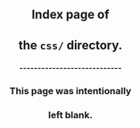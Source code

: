 <!DOCTYPE html>
<html lang="en">
<!--quilted head patch-->
<head>
<meta content="width=device-width, initial-scale=1" name="viewport"/>
<!--
~~~~~~~~~~~~~~~~~~~~~~~~~~~~~~~~~~~~~~~~~~~~~~~~~~~~~~~~~~~~~~~~
Page stitched together with quilt:
quilt          : v0.1.1, master, eed22e23df8d193a2dcb834d2f29fff943c50aba
url            : http://timothydavenport.com/css/index.html
quilted on     : 2016-12-29 12:56:01
source branch  : master
source hash    : f2d440c3fddc5ced7a43738374aa74b599a11c0f
stitching took : 0.013 s
~~~~~~~~~~~~~~~~~~~~~~~~~~~~~~~~~~~~~~~~~~~~~~~~~~~~~~~~~~~~~~~~
--><meta charset="utf-8"/>
<meta content="IE=edge" http-equiv="X-UA-Compatible"/>
<meta content="width=device-width, initial-scale=1" name="viewport"/>
<meta content="blank index page of css directory" name="description"/>
<meta content="Timothy Davenport" name="author"/>
<meta content="i,n,d,e,x,,, ,c,s,s" name="keywords"/>
<title>css directory index</title>
<link href="https://fonts.googleapis.com/css?family=Ubuntu+Mono" rel="stylesheet" type="text/css"/>
<link href="https://maxcdn.bootstrapcdn.com/bootstrap/3.3.7/css/bootstrap.min.css" rel="stylesheet" type="text/css"/>
<link href="../imgs/favicon.ico" id="favicon" rel="shortcut icon" type="image/x-icon"/>
<link href="../imgs/icon_60x60.png" rel="apple-touch-icon"/>
<link href="../imgs/icon_76x76.png" rel="apple-touch-icon" sizes="76x76"/>
<link href="../imgs/icon_120x120.png" rel="apple-touch-icon" sizes="120x120"/>
<link href="../imgs/icon_152x152.png" rel="apple-touch-icon" sizes="152x152"/>
<meta content="http://timothydavenport.com" property="og:url"/>
<meta content="website" property="og:type"/>
<meta content="css directory index" property="og:title"/>
<meta content="http://timothydavenport.com/imgs/icon.png" property="og:image"/>
<meta content="http://timothydavenport.com/imgs/icon.png" name="msapplication-TileImage"/>
<meta content="#008080" name="msapplication-TileColor"/>
<meta content="summary" name="twitter:card"/>
<meta content="na" name="twitter:site"/>
<meta content="timothydavenport.com" name="twitter:domain"/>
<meta content="css directory index" name="twitter:title"/>
<meta content="blank index page of css directory" name="twitter:description"/>
<meta content="http://timothydavenport.com/imgs/icon.png" name="twitter:imgs"/>
<script rel="javascript" src="https://ajax.googleapis.com/ajax/libs/jquery/1.12.4/jquery.min.js" type="text/javascript"></script>

<link href="../css/tim.css" rel="stylesheet" type="text/css"/></head>
<body>
<main>
<section>
<header>
<!--quilted page patch-->
<div id="page">
<h1><span>Index page of </span></h1>
<h1><span>the <code>css/</code> directory.</span></h1>
<h4>----------------------------</h4>
<h3><span>This page was intentionally</span></h3>
<h3><span>left blank.</span></h3>
</div>
</header>
</section>
</main>
<!--quilted scripts patch-->
<script id="scripts" rel="javascript" src="../js/tim.js" type="text/javascript"></script>
</body>
</html>
